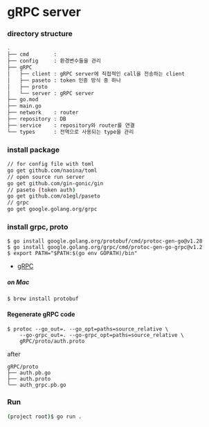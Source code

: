 # gRPC server

### directory structure

```bash
.
├── cmd        : 
├── config     : 환경변수들을 관리
├── gRPC
│   ├── client : gRPC server에 직접적인 call을 전송하는 client
│   ├── paseto : token 인증 방식 중 하나
│   ├── proto
│   └── server : gRPC server
├── go.mod
├── main.go
├── network    : router
├── repository : DB
├── service    : repository와 router를 연결
└── types      : 전역으로 사용되는 type을 관리
```

### install package

```bash
// for config file with toml
go get github.com/naoina/toml
// open source run server
go get github.com/gin-gonic/gin
// paseto (token auth)
go get github.com/o1egl/paseto
// grpc
go get google.golang.org/grpc
```

### install grpc, proto

```
$ go install google.golang.org/protobuf/cmd/protoc-gen-go@v1.28
$ go install google.golang.org/grpc/cmd/protoc-gen-go-grpc@v1.2
$ export PATH="$PATH:$(go env GOPATH)/bin"
```
- [gRPC](https://grpc.io/docs/languages/go/quickstart/)

##### on Mac

```
$ brew install protobuf
```

#### Regenerate gRPC code

```
$ protoc --go_out=. --go_opt=paths=source_relative \
    --go-grpc_out=. --go-grpc_opt=paths=source_relative \
    gRPC/proto/auth.proto
```

after
```
gRPC/proto
├── auth.pb.go
├── auth.proto
└── auth_grpc.pb.go
```

### Run

```bash
(project root)$ go run .
```
